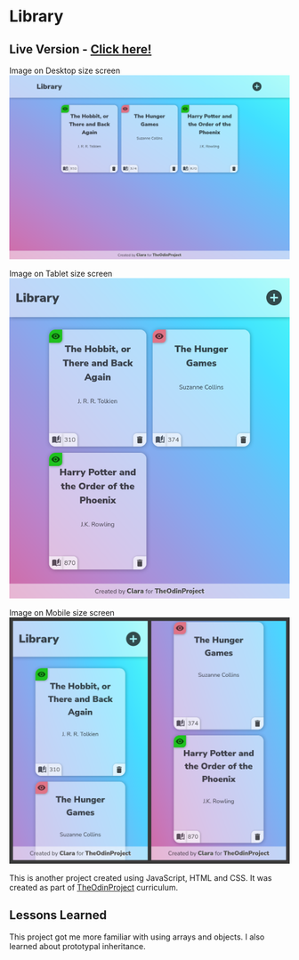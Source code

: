 # Library

## Live Version - [Click here!](https://clarasmyth.github.io/library/)

Image on Desktop size screen
![Image of webpage on desktop](./img/Desktop.png)

Image on Tablet size screen
![Image of webpage on desktop](./img/Tablet.png)

Image on Mobile size screen
![Image of webpage on desktop](./img/Mobile.png)

This is another project created using JavaScript, HTML and CSS. It was created as part of [TheOdinProject](https://www.theodinproject.com/) curriculum.

## Lessons Learned

This project got me more familiar with using arrays and objects. I also learned about prototypal inheritance. 
